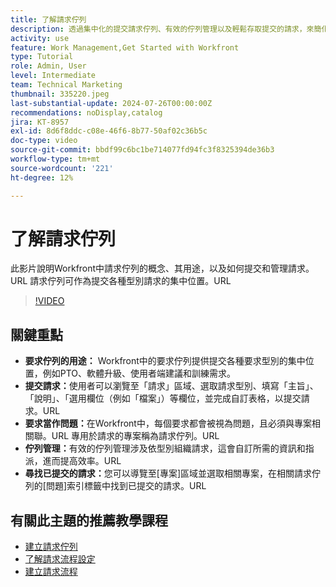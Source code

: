 ```yaml
---
title: 了解請求佇列
description: 透過集中化的提交請求佇列、有效的佇列管理以及輕鬆存取提交的請求，來簡化Workfront中的作業，進而改善專案工作流程。
activity: use
feature: Work Management,Get Started with Workfront
type: Tutorial
role: Admin, User
level: Intermediate
team: Technical Marketing
thumbnail: 335220.jpeg
last-substantial-update: 2024-07-26T00:00:00Z
recommendations: noDisplay,catalog
jira: KT-8957
exl-id: 8d6f8ddc-c08e-46f6-8b77-50af02c36b5c
doc-type: video
source-git-commit: bbdf99c6bc1be714077fd94fc3f8325394de36b3
workflow-type: tm+mt
source-wordcount: '221'
ht-degree: 12%

---
```


# 了解請求佇列

此影片說明Workfront中請求佇列的概念、其用途，以及如何提交和管理請求。&#x200B;URL 請求佇列可作為提交各種型別請求的集中位置。&#x200B;URL

>[!VIDEO](https://video.tv.adobe.com/v/3447021/?quality=12&learn=on&enablevpops=1&captions=chi_hant)

## 關鍵重點

* **要求佇列的用途：** Workfront中的要求佇列提供提交各種要求型別的集中位置，例如PTO、軟體升級、使用者端建議和訓練需求。
* **提交請求：**&#x200B;使用者可以瀏覽至「請求」區域、選取請求型別、填寫「主旨」、「說明」、「選用欄位（例如「檔案」）等欄位，並完成自訂表格，以提交請求。&#x200B;URL
* **要求當作問題：**&#x200B;在Workfront中，每個要求都會被視為問題，且必須與專案相關聯。&#x200B;URL 專用於請求的專案稱為請求佇列。&#x200B;URL
* **佇列管理：**&#x200B;有效的佇列管理涉及依型別組織請求，這會自訂所需的資訊和指派，進而提高效率。&#x200B;URL
* **尋找已提交的請求：**&#x200B;您可以導覽至[專案]區域並選取相關專案，在相關請求佇列的[問題]索引標籤中找到已提交的請求。&#x200B;URL


## 有關此主題的推薦教學課程

* [建立請求佇列](/help/manage-work/request-queues/create-a-request-queue.md)
* [了解請求流程設定](/help/manage-work/request-queues/understand-settings-for-a-flow-request.md)
* [建立請求流程](/help/manage-work/request-queues/create-a-request-flow.md)

